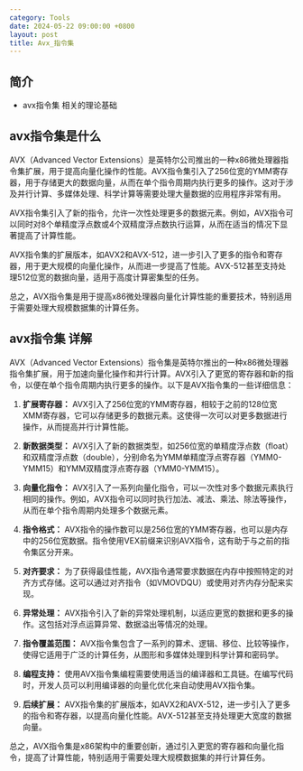 ```yaml
---
category: Tools
date: 2024-05-22 09:00:00 +0800
layout: post
title: Avx_指令集
---
```

## 简介

+ avx指令集 相关的理论基础

## avx指令集是什么

AVX（Advanced Vector Extensions）是英特尔公司推出的一种x86微处理器指令集扩展，用于提高向量化操作的性能。AVX指令集引入了256位宽的YMM寄存器，用于存储更大的数据向量，从而在单个指令周期内执行更多的操作。这对于涉及并行计算、多媒体处理、科学计算等需要处理大量数据的应用程序非常有用。

AVX指令集引入了新的指令，允许一次性处理更多的数据元素。例如，AVX指令可以同时对8个单精度浮点数或4个双精度浮点数执行运算，从而在适当的情况下显著提高了计算性能。

AVX指令集的扩展版本，如AVX2和AVX-512，进一步引入了更多的指令和寄存器，用于更大规模的向量化操作，从而进一步提高了性能。AVX-512甚至支持处理512位宽的数据向量，适用于高度计算密集型的任务。

总之，AVX指令集是用于提高x86微处理器向量化计算性能的重要技术，特别适用于需要处理大规模数据集的计算任务。

## avx指令集 详解

AVX（Advanced Vector Extensions）指令集是英特尔推出的一种x86微处理器指令集扩展，用于加速向量化操作和并行计算。AVX引入了更宽的寄存器和新的指令，以便在单个指令周期内执行更多的操作。以下是AVX指令集的一些详细信息：

1. **扩展寄存器：** AVX引入了256位宽的YMM寄存器，相较于之前的128位宽XMM寄存器，它可以存储更多的数据元素。这使得一次可以对更多数据进行操作，从而提高并行计算性能。

2. **新数据类型：** AVX引入了新的数据类型，如256位宽的单精度浮点数（float）和双精度浮点数（double），分别命名为YMM单精度浮点寄存器（YMM0-YMM15）和YMM双精度浮点寄存器（YMM0-YMM15）。

3. **向量化指令：** AVX引入了一系列向量化指令，可以一次性对多个数据元素执行相同的操作。例如，AVX指令可以同时执行加法、减法、乘法、除法等操作，从而在单个指令周期内处理多个数据元素。

4. **指令格式：** AVX指令的操作数可以是256位宽的YMM寄存器，也可以是内存中的256位宽数据。指令使用VEX前缀来识别AVX指令，这有助于与之前的指令集区分开来。

5. **对齐要求：** 为了获得最佳性能，AVX指令通常要求数据在内存中按照特定的对齐方式存储。这可以通过对齐指令（如VMOVDQU）或使用对齐内存分配来实现。

6. **异常处理：** AVX指令引入了新的异常处理机制，以适应更宽的数据和更多的操作。这包括对浮点运算异常、数据溢出等情况的处理。

7. **指令覆盖范围：** AVX指令集包含了一系列的算术、逻辑、移位、比较等操作，使得它适用于广泛的计算任务，从图形和多媒体处理到科学计算和密码学。

8. **编程支持：** 使用AVX指令集编程需要使用适当的编译器和工具链。在编写代码时，开发人员可以利用编译器的向量化优化来自动使用AVX指令集。

9. **后续扩展：** AVX指令集的扩展版本，如AVX2和AVX-512，进一步引入了更多的指令和寄存器，以提高向量化性能。AVX-512甚至支持处理更大宽度的数据向量。

总之，AVX指令集是x86架构中的重要创新，通过引入更宽的寄存器和向量化指令，提高了计算性能，特别适用于需要处理大规模数据集的并行计算任务。